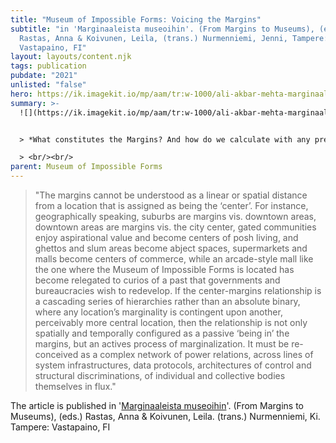 ```yaml
---
title: "Museum of Impossible Forms: Voicing the Margins"
subtitle: "in 'Marginaaleista museoihin'. (From Margins to Museums), (eds.)
  Rastas, Anna & Koivunen, Leila, (trans.) Nurmenniemi, Jenni, Tampere:
  Vastapaino, FI"
layout: layouts/content.njk
tags: publication
pubdate: "2021"
unlisted: "false"
hero: https://ik.imagekit.io/mp/aam/tr:w-1000/ali-akbar-mehta-marginaaleista-museoihin-vastapaino-2021.jpg
summary: >-
  ![](https://ik.imagekit.io/mp/aam/tr:w-1000/ali-akbar-mehta-marginaaleista-museoihin-vastapaino-2021.jpg)


  > *What constitutes the Margins? And how do we calculate with any precise method the marginality of any lived experience?*

  > <br/><br/>
parent: Museum of Impossible Forms
---
```

> "The margins cannot be understood as a linear or spatial distance from a location that is assigned as being the ‘center’. For instance, geographically speaking, suburbs are margins vis. downtown areas, downtown areas are margins vis. the city center, gated communities enjoy aspirational value and become centers of posh living, and ghettos and slum areas become abject spaces, supermarkets and malls become centers of commerce, while an arcade-style mall like the one where the Museum of Impossible Forms is located has become relegated to curios of a past that governments and bureaucracies wish to redevelop. If the center-margins relationship is a cascading series of hierarchies rather than an absolute binary, where any location’s marginality is contingent upon another, perceivably more central location, then the relationship is not only spatially and temporally configured as a passive ‘being in’ the margins, but an actives process of marginalization. It must be re-conceived as a complex network of power relations, across lines of system infrastructures, data protocols, architectures of control and structural discriminations, of individual and collective bodies themselves in flux."

The article is published in '[Marginaaleista museoihin](https://vastapaino.fi/sivu/tuote/marginaaleista-museoihin/3868890)'. (From Margins to Museums), (eds.) Rastas, Anna & Koivunen, Leila. (trans.) Nurmenniemi, Ki. Tampere: Vastapaino, FI
